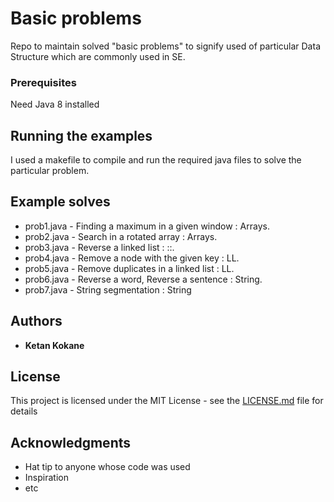 # Basic problems

Repo to maintain solved "basic problems" to signify used of particular Data Structure which are commonly used in SE.

<!-- ## Getting Started

These instructions will get you a copy of the project up and running on your local machine for development and testing purposes. See deployment for notes on how to deploy the project on a live system. -->

### Prerequisites

Need Java 8 installed

## Running the examples

I used a makefile to compile and run the required java files to solve the particular problem.

## Example solves
* prob1.java - Finding a maximum in a given window : Arrays.
* prob2.java - Search in a rotated array : Arrays.
* prob3.java - Reverse a linked list : ::.
* prob4.java - Remove a node with the given key : LL.
* prob5.java - Remove duplicates in a linked list : LL.
* prob6.java - Reverse a word, Reverse a sentence : String.
* prob7.java - String segmentation : String

## Authors

* **Ketan  Kokane**

## License

This project is licensed under the MIT License - see the [LICENSE.md](LICENSE.md) file for details

## Acknowledgments

* Hat tip to anyone whose code was used
* Inspiration
* etc
